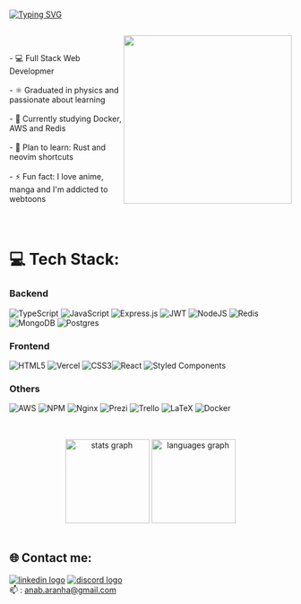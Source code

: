 ###
<a href="https://git.io/typing-svg"><img src="https://readme-typing-svg.demolab.com?font=Noto+Sans+Japanese&size=40&pause=1000&color=EE6A91&center=true&width=600&height=80&lines=Hello%2C+World!+I'm+Ana!%F0%9F%91%8B" alt="Typing SVG" /></a>
##

<img align="right" height="300" src="https://i.pinimg.com/564x/ab/85/a1/ab85a1ccb30b46b2f8da98bc6bea2bdb.jpg"  />

<br>
<p align="left">- 💻 Full Stack Web Developmer<br><br>- ⚛️ Graduated in physics and passionate about learning<br><br>- 🌱 Currently studying Docker, AWS and Redis <br><br>- 💭 Plan to learn: Rust and neovim shortcuts<br><br>- ⚡ Fun fact: I love anime, manga and I'm addicted to webtoons</p>

###

<br clear="both">


# 💻 Tech Stack:
### Backend
![TypeScript](https://img.shields.io/badge/typescript-%23007ACC.svg?style=for-the-badge&logo=typescript&logoColor=white) ![JavaScript](https://img.shields.io/badge/javascript-%23323330.svg?style=for-the-badge&logo=javascript&logoColor=%23F7DF1E)  ![Express.js](https://img.shields.io/badge/express.js-%23404d59.svg?style=for-the-badge&logo=express&logoColor=%2361DAFB) ![JWT](https://img.shields.io/badge/JWT-black?style=for-the-badge&logo=JSON%20web%20tokens) ![NodeJS](https://img.shields.io/badge/node.js-6DA55F?style=for-the-badge&logo=node.js&logoColor=white) ![Redis](https://img.shields.io/badge/redis-%23DD0031.svg?style=for-the-badge&logo=redis&logoColor=white) ![MongoDB](https://img.shields.io/badge/MongoDB-%234ea94b.svg?style=for-the-badge&logo=mongodb&logoColor=white) ![Postgres](https://img.shields.io/badge/postgres-%23316192.svg?style=for-the-badge&logo=postgresql&logoColor=white)

### Frontend
![HTML5](https://img.shields.io/badge/html5-%23E34F26.svg?style=for-the-badge&logo=html5&logoColor=white) ![Vercel](https://img.shields.io/badge/vercel-%23000000.svg?style=for-the-badge&logo=vercel&logoColor=white) ![CSS3](https://img.shields.io/badge/css3-%231572B6.svg?style=for-the-badge&logo=css3&logoColor=white)![React](https://img.shields.io/badge/react-%2320232a.svg?style=for-the-badge&logo=react&logoColor=%2361DAFB) ![Styled Components](https://img.shields.io/badge/styled--components-DB7093?style=for-the-badge&logo=styled-components&logoColor=white)

### Others
![AWS](https://img.shields.io/badge/AWS-%23FF9900.svg?style=for-the-badge&logo=amazon-aws&logoColor=white)   ![NPM](https://img.shields.io/badge/NPM-%23000000.svg?style=for-the-badge&logo=npm&logoColor=white)   ![Nginx](https://img.shields.io/badge/nginx-%23009639.svg?style=for-the-badge&logo=nginx&logoColor=white)  ![Prezi](https://img.shields.io/badge/Prezi-%23000000.svg?style=for-the-badge&logo=Prezi&logoColor=white) ![Trello](https://img.shields.io/badge/Trello-%23026AA7.svg?style=for-the-badge&logo=Trello&logoColor=white) ![LaTeX](https://img.shields.io/badge/latex-%23008080.svg?style=for-the-badge&logo=latex&logoColor=white)  ![Docker](https://img.shields.io/badge/docker-%230db7ed.svg?style=for-the-badge&logo=docker&logoColor=white)

##

<br clear="both">

<div align="center">
  <img src="https://github-readme-stats-sigma-five.vercel.app/api?hide_title=false&hide_rank=false&show_icons=true&include_all_commits=true&count_private=true&disable_animations=false&theme=dracula&locale=en&hide_border=false&username=ana-aranha" height="150" alt="stats graph"  />
  <img src="https://github-readme-stats-sigma-five.vercel.app/api/top-langs?locale=en&hide_title=false&layout=compact&card_width=320&langs_count=5&theme=dracula&hide_border=false&username=ana-aranha" height="150" alt="languages graph"  />
</div>
<br clear="both">
  
## 🌐 Contact me:
<div align="left">
  <a href='https://www.linkedin.com/in/ana-aranha/' target='_blank'><img src="https://img.shields.io/badge/LinkedIn-%230077B5.svg?logo=linkedin&logoColor=white" alt="linkedin logo"  /><a/>
  <a href='https://discordapp.com/users/663557550326677515' target='_blank'><img src="https://img.shields.io/badge/Discord-%237289DA.svg?logo=discord&logoColor=white" alt="discord logo"  /></a><br>
📫 : <a href='mailto:anab.aranha@gmail.com'>anab.aranha@gmail.com</a>
    </div>

###
